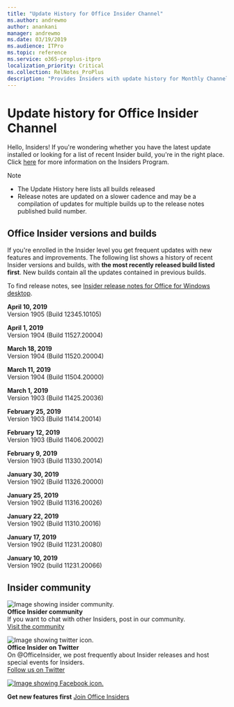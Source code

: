 ```yaml
---
title: "Update History for Office Insider Channel"
ms.author: andrewmo
author: anankani
manager: andrewmo
ms.date: 03/19/2019
ms.audience: ITPro
ms.topic: reference
ms.service: o365-proplus-itpro
localization_priority: Critical
ms.collection: RelNotes_ProPlus
description: "Provides Insiders with update history for Monthly Channel Insider Fast releases for Windows Desktop"
---
```


# Update history for Office Insider Channel

Hello, Insiders! If you're wondering whether you have the latest update installed or looking for a list of recent Insider build, you're in the right place. 
Click [here](https://insider.office.com/) for more information on the Insiders Program.

> [!NOTE]
> - The Update History here lists all builds released
> - Release notes are updated on a slower cadence and may be a compilation of updates for multiple builds up to the release notes published build number.



## Office Insider versions and builds

If you're enrolled in the Insider level you get frequent updates with new features and improvements. The following list shows a history of recent Insider versions and builds, with **the most recently released build listed first**. New builds contain all the updates contained in previous builds. 

To find release notes, see [Insider release notes for Office for Windows desktop](https://docs.microsoft.com/en-us/OfficeUpdates/release-notes-office-insider).


[//]: # (DO NOT REMOVE)

**April 10, 2019**<br/>
Version 1905 (Build 12345.10105)<br/>

**April 1, 2019**<br/> 
Version 1904 (Build 11527.20004)<br/>

**March 18, 2019**<br/> 
Version 1904 (Build 11520.20004)<br/>

**March 11, 2019**<br/> 
Version 1904 (Build 11504.20000)<br/>

**March 1, 2019**<br/> 
Version 1903 (Build 11425.20036)<br/> 

**February 25, 2019**<br/> 
Version 1903 (Build 11414.20014)<br/> 

**February 12, 2019**<br/> 
Version 1903 (Build 11406.20002)<br/> 

**February 9, 2019**<br/> 
Version 1903 (Build 11330.20014)<br/> 

**January 30, 2019**<br/> 
Version 1902 (Build 11326.20000)<br/> 

**January 25, 2019**<br/> 
Version 1902 (Build 11316.20026)<br/> 

**January 22, 2019**<br/> 
Version 1902 (Build 11310.20016)<br/> 

**January 17, 2019**<br/> 
Version 1902 (Build 11231.20080)<br/>

**January 10, 2019**<br/> 
Version 1902 (build 11231.20066)<br/> 


## Insider community

![Image showing insider community. ](images/insidercommunity.png) <br/>
**Office Insider community**<br/> 
If you want to chat with other Insiders, post in our community.<br/> 
[Visit the community](https://go.microsoft.com/fwlink/?linkid=843493)<br/> 

![Image showing twitter icon. ](images/twitter.png)<br/>
**Office Insider on Twitter**<br/> 
On @OfficeInsider, we post frequently about Insider releases and host special events for Insiders.<br/> 
[Follow us on Twitter](https://go.microsoft.com/fwlink/?linkid=717717)<br/> 

[![Image showing Facebook icon. ](images/facebook.png)](https://www.facebook.com/sharer.php?u=https://support.office.com/en-us/article/Update-history-for-Office-Insider-for-Windows-desktop-64bbb317-972a-4933-8b82-cc866f0b067c)


**Get new features first**
[Join Office Insiders](https://insider.office.com/)